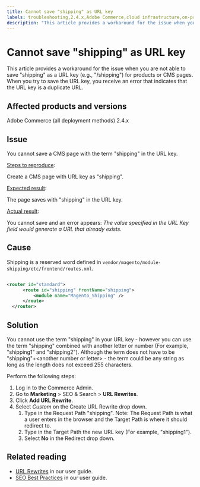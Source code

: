 ```yaml
---
title: Cannot save "shipping" as URL key
labels: troubleshooting,2.4.x,Adobe Commerce,cloud infrastructure,on-premises,shipping,URL key,Magento,2.4.0,2.4.0-p1,2.4.1,2.4.1-p1,2.4.2,2.4.2-p1,2.4.2-p2,2.4.3,2.4.3-p1,2.4.3-p2,2.4.3-p3,2.4.4,2.4.4-p1,2.4.5
description: "This article provides a workaround for the issue when you are not able to save \"shipping\" as a URL key (e.g., \"/shipping\") for products or CMS pages. When you try to save the URL key, you receive an error that indicates that the URL key is a duplicate URL."
---
```


# Cannot save "shipping" as URL key

This article provides a workaround for the issue when you are not able to save "shipping" as a URL key (e.g., "/shipping") for products or CMS pages. When you try to save the URL key, you receive an error that indicates that the URL key is a duplicate URL.

## Affected products and versions

Adobe Commerce (all deployment methods) 2.4.x

## Issue

You cannot save a CMS page with the term "shipping" in the URL key.

<u>Steps to reproduce</u>:

Create a CMS page with URL key as "shipping".

<u>Expected result</u>:

The page saves with "shipping" in the URL key.

<u>Actual result</u>:

You cannot save and an error appears: *The value specified in the URL Key field would generate a URL that already exists.*

## Cause

Shipping is a reserved word defined in `vendor/magento/module-shipping/etc/frontend/routes.xml`.

```xml

<router id="standard">
      <route id="shipping" frontName="shipping">
          <module name="Magento_Shipping" />
      </route>
  </router>
```

## Solution

You cannot use the term "shipping" in your URL key - however you can use the term "shipping" combined with another letter or number (For example, "shipping1" and "shipping2"). Although the term does not have to be "shipping"+&lt;another number or letter&gt; - the term could be any string as long as the length does not exceed 255 characters.

Perform the following steps:

1. Log in to the Commerce Admin.
1. Go to **Marketing** > SEO & Search > **URL Rewrites**.
1. Click **Add URL Rewrite**.
1. Select *Custom* on the Create URL Rewrite drop down.
    1. Type in the Request Path "shipping". Note: The Request Path is what a user enters in the browser and the Target Path is where it should redirect to.
    1. Type in the Target Path the new URL key (For example, "shipping1").
    1. Select **No** in the Redirect drop down.

## Related reading

* [URL Rewrites](https://docs.magento.com/user-guide/marketing/url-rewrite.html) in our user guide.
* [SEO Best Practices](https://docs.magento.com/user-guide/marketing/seo-best-practices.html) in our user guide. 